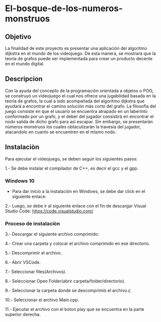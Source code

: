 # El-bosque-de-los-numeros-monstruos
## Objetivo
La finalidad de este proyecto es presentar una aplicaciòn del algorìtmo dijkstra en el mundo de los videojuego. De esta manera, se mostrarà que la teorìa de grafos puede ser implementada para crear un producto decente en el mundo digital.
## Descripcion
Con la ayuda del concepto de la programaciòn orientada a objetos o POO, se construyò un videojuego el cual nos ofrece una jugabilidad basada en la teorìa de grafos, la cual a sido acompañada del algoritmo dijkstra que ayudarà a  encontrar el camino soluciòn màs corto del grafo.
La filosofìa del juego consiste en que el usuario se encuentra atrapado en un laberinto conformado por un grafo, y el deber del jugador consistirà en encontrar el nodo salida de dicho grafo para asì escapar. Sin embargo, se presentaràn nùmeros monstruos los cuales obtaculizaràn la travesìa del jugador, atacandolo en cuanto se encuentren en el mismo nodo.
## Instalaciòn
Para ejecutar el videojuego, se deben seguir los siguientes pasos:

1.- Se debe instalar el compilador de C++, es decir el gcc y el gpp.
### Windows 10
* Para dar inicio a la instalaciòn en Windows, se debe dar click en el siguiente enlace:

2.- Luego, se debe ir al siguiente enlace con el fin de descargar Visual Studio Code: https://code.visualstudio.com/
### Proceso de instalaciòn

3.- Descargar el siguiente archivo comprimido:

4.- Crear una carpeta y colocar el archivo comprimido en ese directorio.

5.- Descomprimir el archivo.

6.- Abrir VSCode.

7.- Seleccionar files(Archivos).

8.- Seleccionar Open Folder(abrir carpeta/folder/directorio).

9.- Seleccionar la carpeta donde se descomprimiò el archivo.ç

10.- Seleccionar el archivo Main.cpp.

11.- Ejecutar el archivo con el boton play que se encuentra en la parte superior derecha.
